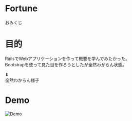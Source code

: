 # Fortune
おみくじ

# 目的

RailsでWebアプリケーションを作って概要を学んでみたかった。  
Bootstrapを使って見た目を作ろうとしたが全然わからん状態。  

⬇︎  
全然わからん様子

# Demo

![Demo](https://raw.github.com/wiki/sim-mokomo/Fortune/images/LotteryWeb.gif)
